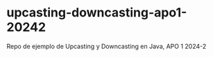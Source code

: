 # upcasting-downcasting-apo1-20242
Repo de ejemplo de Upcasting y Downcasting en Java, APO 1 2024-2
